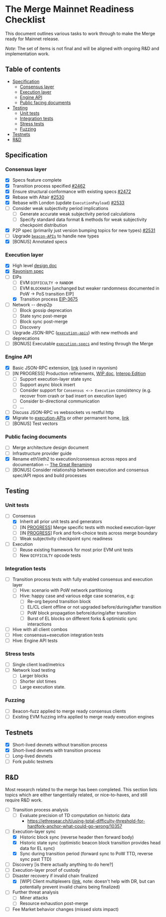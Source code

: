 # The Merge Mainnet Readiness Checklist

This document outlines various tasks to work through to make the Merge ready for Mainnet release.

*Note*: The set of items is not final and will be aligned with ongoing R&D and implementation work.

## Table of contents

<!-- TOC -->
<!-- START doctoc generated TOC please keep comment here to allow auto update -->
<!-- DON'T EDIT THIS SECTION, INSTEAD RE-RUN doctoc TO UPDATE -->

- [Specification](#specification)
  - [Consensus layer](#consensus-layer)
  - [Execution layer](#execution-layer)
  - [Engine API](#engine-api)
  - [Public facing documents](#public-facing-documents)
- [Testing](#testing)
  - [Unit tests](#unit-tests)
  - [Integration tests](#integration-tests)
  - [Stress tests](#stress-tests)
  - [Fuzzing](#fuzzing)
- [Testnets](#testnets)
- [R&D](#rd)

<!-- END doctoc generated TOC please keep comment here to allow auto update -->
<!-- /TOC -->

## Specification

### Consensus layer

* [x] Specs feature complete
* [x] Transition process specified [#2462](https://github.com/ethereum/consensus-specs/pull/2462)
* [x] Ensure structural conformance with existing specs [#2472](https://github.com/ethereum/consensus-specs/pull/2472) 
* [x] Rebase with Altair [#2530](https://github.com/ethereum/eth2.0-specs/pull/2530)
* [x] Rebase with London (update `ExecutionPayload`) [#2533](https://github.com/ethereum/consensus-specs/pull/2533)
* [ ] Consider weak subjectivity period implications
  * [ ] Generate accurate weak subjectivity period calculations
  * [ ] Specify standard data format & methods for weak subjectivity checkpoint distribution
* [x] P2P spec (primarily just version bumping topics for new types) [#2531](https://github.com/ethereum/consensus-specs/pull/2531)
* [ ] Upgrade [`beacon-APIs`](https://github.com/ethereum/beacon-apis) to handle new types
* [x] [BONUS] Annotated specs

### Execution layer

* [x] High level [design doc](https://hackmd.io/@n0ble/ethereum_consensus_upgrade_mainnet_perspective)
* [x] [Rayonism spec](https://github.com/ethereum/rayonism/blob/master/specs/merge.md)
* [ ] EIPs
    * [ ] EVM `DIFFICULTY` -> `RANDOM`
    * [ ] EVM `BLOCKHASH` [unchanged but weaker randomness documented in PoW -> PoS transition EIP]
    * [x] Transition process [EIP-3675](https://eips.ethereum.org/EIPS/eip-3675)
* [ ] Network -- devp2p
    * [ ] Block gossip deprecation
    * [ ] State sync post-merge
    * [ ] Block sync post-merge
    * [ ] Discovery
* [ ] Upgrade JSON-RPC ([`execution-apis`](https://github.com/ethereum/execution-apis)) with new methods and deprecations
* [ ] [BONUS] Executable [`execution-specs`](https://github.com/ethereum/execution-specs/pull/219) and testing through the Merge

### Engine API

* [x] Basic JSON-RPC extension, [link](https://github.com/ethereum/rayonism/blob/master/specs/merge.md#consensus-json-rpc) (used in rayonism)
* [ ] [IN PROGRESS] Production refinements, [WIP doc](https://hackmd.io/@n0ble/consensus_api_design_space), [Interop Edition](https://github.com/ethereum/execution-apis/blob/main/src/engine/interop/specification.md)
    * [ ] Support execution-layer state sync
    * [ ] Support async block insert
    * [ ] Consider support for `Consensus <-> Execution` consistency (e.g. recover from crash or bad insert on execution layer)
    * [ ] Consider bi-directional communication
    * [ ] ...
* [ ] Discuss JSON-RPC vs websockets vs restful http
* [x] Migrate to [execution-APIs](https://github.com/ethereum/execution-APIs) or other permanent home, [link](https://github.com/ethereum/execution-apis/tree/main/src/engine)
* [ ] [BONUS] Test vectors

### Public facing documents

* [ ] Merge architecture design document
* [ ] Infrastructure provider guide
* [x] Rename eth1/eth2 to execution/consensus across repos and documentation -- [The Great Renaming](https://notes.ethereum.org/@timbeiko/great-renaming)
* [ ] [BONUS] Consider relationship between execution and consensus spec/API repos and build processes

## Testing

### Unit tests

* [ ] Consensus
    * [x] Inherit all prior unit tests and generators
    * [ ] [IN [PROGRESS](https://github.com/ethereum/eth2.0-specs/tree/dev/tests/core/pyspec/eth2spec/test/merge)] Merge specific tests with mocked execution-layer
    * [ ] [IN [PROGRESS](https://github.com/ethereum/consensus-specs/tree/dev/tests/core/pyspec/eth2spec/test/merge/fork_choice)] Fork and fork-choice tests across merge boundary
    * [ ] Weak subjectivity checkpoint sync readiness
* [ ] Execution
    * [ ] Reuse existing framework for most prior EVM unit tests
    * [ ] New `DIFFICULTY` opcode tests

### Integration tests

* [ ] Transition process tests with fully enabled consensus and execution layer
    * [ ] Hive: scenario with PoW network partitioning
    * [ ] Hive: happy case and various edge case scenarios, e.g:
      * [ ] Re-org beyond transition block
      * [ ] EL/CL client offline or not upgraded before/during/after transition
      * [ ] PoW block propagation before/during/after transition
      * [ ] Burst of EL blocks on different forks & optimistic sync interactions
* [ ] Hive with all client combos
* [ ] Hive: consensus+execution integration tests
* [ ] Hive: Engine API tests

### Stress tests

* [ ] Single client load/metrics
* [ ] Network load testing 
  * [ ] Larger blocks
  * [ ] Shorter slot times
  * [ ] Large execution state. 

### Fuzzing

* [ ] Beacon-fuzz applied to merge ready consensus clients
* [ ] Existing EVM fuzzing infra applied to merge ready execution engines

## Testnets

* [X] Short-lived devnets without transition process
* [X] Short-lived devnets *with* transition process
* [ ] Long-lived devnets
* [ ] Fork public testnets

## R&D

Most research related to the merge has been completed. This section lists topics which are either tangentially related, or nice-to-haves, and still require R&D work.

* [ ] Transition process analysis
    * [ ] Evaluate precision of TD computation on historic data
        * https://ethresear.ch/t/using-total-difficulty-threshold-for-hardfork-anchor-what-could-go-wrong/10357
* [ ] Execution-layer sync
    * [x] Historic block sync (reverse header then forward body)
    * [x] Historic state sync (optimistic beacon block transition provides head data for EL sync)
    * [x] Sync during transition period (forward sync to PoW TTD, reverse sync past TTD)
* [ ] Discovery [is there actually anything to do here?]
* [ ] Execution-layer proof of custody
* [ ] Disaster recovery if invalid chain finalized
  * [x] [WIP] Client multiplexers ([link](https://github.com/karalabe/minority), note: doesn't help with DR, but can potentially prevent invalid chains being finalized)
* [ ] Further threat analysis
    * [ ] Miner attacks
    * [ ] Resource exhaustion post-merge
* [ ] Fee Market behavior changes (missed slots impact)
